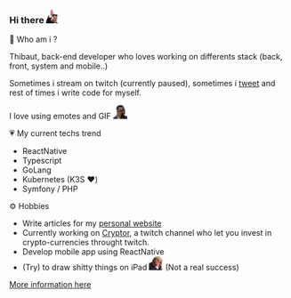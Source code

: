 ### Hi there <img src="https://raw.githubusercontent.com/bt0r/www.btor.fr/master/assets/images/emote/KJ.png" width="25" />
💬 Who am i ?

Thibaut, back-end developer who loves working on differents stack (back, front, system and mobile..)

Sometimes i stream on twitch (currently paused), sometimes i [tweet](https://twitter.com/biiitor) and rest of times i write code for myself.

I love using emotes and GIF <img src="https://raw.githubusercontent.com/bt0r/www.btor.fr/master/assets/images/emote/RS.png" width="25" />

💗 My current techs trend
* ReactNative
* Typescript
* GoLang
* Kubernetes (K3S ❤️) 
* Symfony / PHP

⚙️ Hobbies

* Write articles for my [personal website](https://btor.fr)
* Currently working on [Cryptor](cryptorproject.com), a twitch channel who let you invest in crypto-currencies throught twitch.
* Develop mobile app using ReactNative
* (Try) to draw shitty things on iPad <img src="https://raw.githubusercontent.com/bt0r/www.btor.fr/master/assets/images/emote/NO.png" width="25" /> (Not a real success)


[More information here](http://btor.fr/qui-suis-je/)
